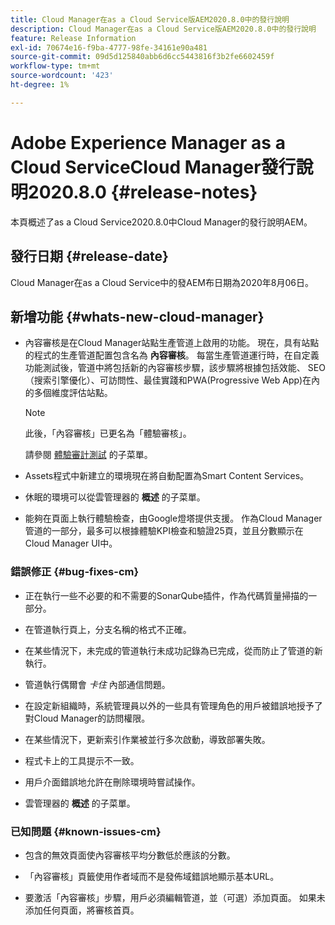 ```yaml
---
title: Cloud Manager在as a Cloud Service版AEM2020.8.0中的發行說明
description: Cloud Manager在as a Cloud Service版AEM2020.8.0中的發行說明
feature: Release Information
exl-id: 70674e16-f9ba-4777-98fe-34161e90a481
source-git-commit: 09d5d125840abb6d6cc5443816f3b2fe6602459f
workflow-type: tm+mt
source-wordcount: '423'
ht-degree: 1%

---
```


# Adobe Experience Manager as a Cloud ServiceCloud Manager發行說明2020.8.0 {#release-notes}

本頁概述了as a Cloud Service2020.8.0中Cloud Manager的發行說明AEM。

## 發行日期 {#release-date}

Cloud Manager在as a Cloud Service中的發AEM布日期為2020年8月06日。

## 新增功能 {#whats-new-cloud-manager}

* 內容審核是在Cloud Manager站點生產管道上啟用的功能。 現在，具有站點的程式的生產管道配置包含名為 **內容審核**。 每當生產管道運行時，在自定義功能測試後，管道中將包括新的內容審核步驟，該步驟將根據包括效能、 SEO（搜索引擎優化）、可訪問性、最佳實踐和PWA(Progressive Web App)在內的多個維度評估站點。


   >[!NOTE]
   >此後，「內容審核」已更名為「體驗審核」。

   請參閱 [體驗審計測試](/help/implementing/cloud-manager/experience-audit-testing.md) 的子菜單。

* Assets程式中新建立的環境現在將自動配置為Smart Content Services。

* 休眠的環境可以從雲管理器的 **概述** 的子菜單。

* 能夠在頁面上執行體驗檢查，由Google燈塔提供支援。 作為Cloud Manager管道的一部分，最多可以根據體驗KPI檢查和驗證25頁，並且分數顯示在Cloud Manager UI中。

### 錯誤修正 {#bug-fixes-cm}

* 正在執行一些不必要的和不需要的SonarQube插件，作為代碼質量掃描的一部分。

* 在管道執行頁上，分支名稱的格式不正確。

* 在某些情況下，未完成的管道執行未成功記錄為已完成，從而防止了管道的新執行。

* 管道執行偶爾會 *卡住* 內部通信問題。

* 在設定新組織時，系統管理員以外的一些具有管理角色的用戶被錯誤地授予了對Cloud Manager的訪問權限。

* 在某些情況下，更新索引作業被並行多次啟動，導致部署失敗。

* 程式卡上的工具提示不一致。

* 用戶介面錯誤地允許在刪除環境時嘗試操作。

* 雲管理器的 **概述** 的子菜單。

### 已知問題 {#known-issues-cm}

* 包含的無效頁面使內容審核平均分數低於應該的分數。

* 「內容審核」頁籤使用作者域而不是發佈域錯誤地顯示基本URL。

* 要激活「內容審核」步驟，用戶必須編輯管道，並（可選）添加頁面。 如果未添加任何頁面，將審核首頁。
